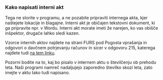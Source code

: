 

### Kako napisati interni akt

Tega ne storite v programu, a ne pozabite pripraviti internega akta, kjer naštejete lokacije in blagajne. Interni akt je običajen tekstovni dokument, ki ga 
pripravite npr. v Wordu. Interni akt morate imeti že narejen, ko vas obišče inšpektor, drugače lahko sledi kazen.

Vzorce internih aktov najdete na strani FURS pod Pogosta vprašanja in odgovori o davčnem potrjevanju računov in sicer v odgovoru 215, katerega najdete tudi 
[na tem linku](https://www.racunovodja.com/clanki.asp?clanek=8962#_Toc433366090).

Pozorni bodite na to, kaj bo pisalo v internem aktu o številčenju ob prehodu leta. Naši programi namreč nadaljujejo zaporedno številko skozi leta, zato imejte v aktu tako tudi napisano.
